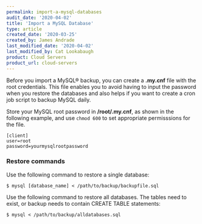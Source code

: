 ```yaml
---
permalink: import-a-mysql-databases
audit_date: '2020-04-02'
title: 'Import a MySQL Database'
type: article
created_date: '2020-03-25'
created_by: James Andrade
last_modified_date: '2020-04-02'
last_modified_by: Cat Lookabaugh
product: Cloud Servers
product_url: cloud-servers
---
```


Before you import a MySQL&reg; backup, you can create a **.my.cnf** file with the root credentials. This file enables you to avoid having to input the password when you restore the databases and also helps if you want to create a cron job script to backup MySQL daily.

Store your MySQL root password in **/root/.my.cnf**, as shown in the following example, and use `chmod 600` to set appropriate permisssions for the file.

    [client]
    user=root
    password=yourmysqlrootpassword

### Restore commands

Use the following command to restore a single database:

    $ mysql [database_name] < /path/to/backup/backupfile.sql

Use the following command to restore all databases. The tables need to exist, or backup needs to contain CREATE TABLE statements:

    $ mysql < /path/to/backup/alldatabases.sql
